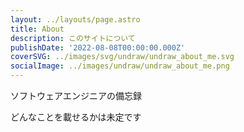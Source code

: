 ```yaml
---
layout: ../layouts/page.astro
title: About
description: このサイトについて
publishDate: '2022-08-08T00:00:00.000Z'
coverSVG: ../images/svg/undraw/undraw_about_me.svg
socialImage: ../images/undraw/undraw_about_me.png
---
```


ソフトウェアエンジニアの備忘録

どんなことを載せるかは未定です